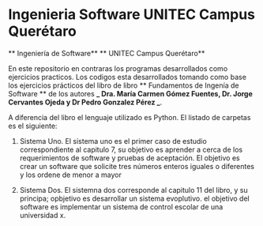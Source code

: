 # Ingenieria Software UNITEC Campus Querétaro

** Ingeniería de Software**
** UNITEC Campus Querétaro**

En este repositorio en contraras los programas desarrollados como ejercicios practicos. Los codigos esta desarrollados tomando como base los ejercicios prácticos del libro de libro ** Fundamentos de Ingenía de Software ** de los autores **_ Dra. María Carmen Gómez Fuentes, Dr. Jorge Cervantes Ojeda y Dr Pedro Gonzalez Pérez _**.

A diferencia del libro el lenguaje utilizado es Python. El listado de carpetas es el siguiente:

1. Sistema Uno. El sistema uno es el primer caso de estudio correspondiente al capitulo 7, su objetivo es aprender a cerca de los requerimientos de software y pruebas de aceptación.
El objetivo es crear un software que solicite tres números enteros iguales o diferentes y los ordene de menor a mayor

2. Sistema Dos. El sistemna dos corresponde al capitulo 11 del libro, y su principa; opbjetivo es desarrollar un sistema evoplutivo. el objetivo del software es implementar un sistema de control escolar de una universidad x.
